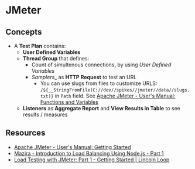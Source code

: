 # JMeter

## Concepts

- A __Test Plan__ contains:
   - __User Defined Variables__
   - __Thread Group__ that defines:
      - Count of simultenous connections, by using _User Defined Variables_
      - _Samplers__ as __HTTP Request__ to test an URL
         - You can use slugs from files to customize URLS: `/${__StringFromFile(C://dev//spikes//jmeter//data//slugs.txt)}` in `Path` field. See [Apache JMeter - User's Manual: Functions and Variables](https://jmeter.apache.org/usermanual/functions.html#__StringFromFile)
   - __Listeners__ as __Aggregate Report__ and __View Results in Table__ to see results / measures


## Resources

- [Apache JMeter - User's Manual: Getting Started](https://jmeter.apache.org/usermanual/get-started.html)
- [Mazira - Introduction to Load Balancing Using Node.js - Part 1](https://mazira.com/blog/introduction-load-balancing-nodejs)
- [Load Testing with JMeter: Part 1 - Getting Started | Lincoln Loop](https://lincolnloop.com/blog/2011/sep/21/load-testing-jmeter-part-1-getting-started/)
